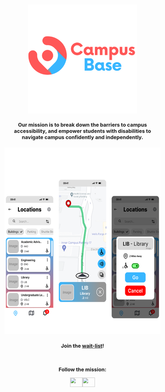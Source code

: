 

<h3 align="center"><img  height="350" src="https://github.com/CampusBase/.github/blob/main/profile/logo.svg?raw=true" alt="SVG Image" /></h3>
<h3 align="center">Our mission is to break down the barriers to campus accessibility, and empower students with disabilities to navigate campus confidently and independently.</h3>
<h3 align="center"><img height="600" src="https://github.com/CampusBase/.github/blob/main/profile/Mockups.png?raw=true" alt="App Mockups"/></h3>

<h3 align="center">Join the <a href="https://forms.gle/ZaKJVyGFssu4yjmS7" target="blank">wait-list</a>!</h3></br>

<h3 align="center">Follow the mission:</h3>
<p align="center">
<a href="https://www.linkedin.com/company/campus-base/" target="blank"><img align="center" src="https://raw.githubusercontent.com/rahuldkjain/github-profile-readme-generator/master/src/images/icons/Social/linked-in-alt.svg" alt="" height="30" width="40" /></a><a href="https://www.instagram.com/campusbase.io/" target="blank"><img align="center" src="https://raw.githubusercontent.com/rahuldkjain/github-profile-readme-generator/master/src/images/icons/Social/instagram.svg" alt="" height="30" width="40" /></a>


